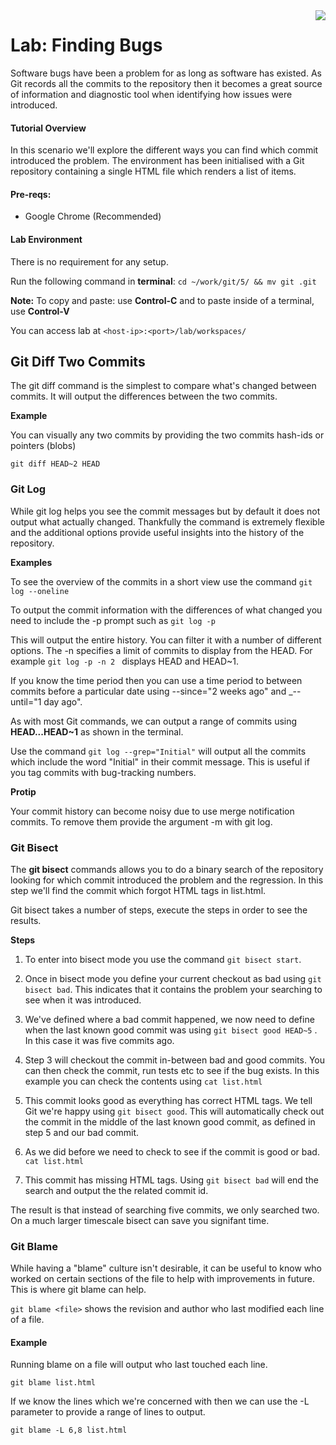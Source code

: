 <img align="right" src="../logo-small.png">

# Lab: Finding Bugs
Software bugs have been a problem for as long as software has existed. As Git records all the commits to the repository then it becomes a great source of information and diagnostic tool when identifying how issues were introduced.

#### Tutorial Overview
In this scenario we'll explore the different ways you can find which commit introduced the problem. The environment has been initialised with a Git repository containing a single HTML file which renders a list of items.

#### Pre-reqs:
- Google Chrome (Recommended)

#### Lab Environment
There is no requirement for any setup.

Run the following command in **terminal**:
`cd ~/work/git/5/ && mv git .git`

**Note:** To copy and paste: use **Control-C** and to paste inside of a terminal, use **Control-V**

You can access lab at `<host-ip>:<port>/lab/workspaces/`

## Git Diff Two Commits
The git diff command is the simplest to compare what's changed between commits. It will output the differences between the two commits.

**Example**

You can visually any two commits by providing the two commits hash-ids or pointers (blobs)

`git diff HEAD~2 HEAD`


### Git Log
While git log helps you see the commit messages but by default it does not output what actually changed. Thankfully the command is extremely flexible and the additional options provide useful insights into the history of the repository.

**Examples**

To see the overview of the commits in a short view use the command `git log --oneline`

To output the commit information with the differences of what changed you need to include the -p prompt such as `git log -p`

This will output the entire history. You can filter it with a number of different options. The -n <number> specifies a limit of commits to display from the HEAD. For example `git log -p -n 2 ` displays HEAD and HEAD~1.

If you know the time period then you can use a time period to between commits before a particular date using --since="2 weeks ago" and _--until="1 day ago".

As with most Git commands, we can output a range of commits using **HEAD...HEAD~1** as shown in the terminal.

Use the command `git log --grep="Initial"` will output all the commits which include the word "Initial" in their commit message. This is useful if you tag commits with bug-tracking numbers.

**Protip**

Your commit history can become noisy due to use merge notification commits. To remove them provide the argument -m with git log.

### Git Bisect

The **git bisect** commands allows you to do a binary search of the repository looking for which commit introduced the problem and the regression. In this step we'll find the commit which forgot HTML tags in list.html.

Git bisect takes a number of steps, execute the steps in order to see the results.

**Steps**

1. To enter into bisect mode you use the command `git bisect start`.

2. Once in bisect mode you define your current checkout as bad using `git bisect bad`. This indicates that it contains the problem your searching to see when it was introduced.

3. We've defined where a bad commit happened, we now need to define when the last known good commit was using `git bisect good HEAD~5` . In this case it was five commits ago.

4. Step 3 will checkout the commit in-between bad and good commits. You can then check the commit, run tests etc to see if the bug exists. In this example you can check the contents using `cat list.html`

5. This commit looks good as everything has correct HTML tags. We tell Git we're happy using `git bisect good`. This will automatically check out the commit in the middle of the last known good commit, as defined in step 5 and our bad commit.

6. As we did before we need to check to see if the commit is good or bad. `cat list.html`

7. This commit has missing HTML tags. Using `git bisect bad` will end the search and output the the related commit id.

The result is that instead of searching five commits, we only searched two. On a much larger timescale bisect can save you signifant time.

### Git Blame
While having a "blame" culture isn't desirable, it can be useful to know who worked on certain sections of the file to help with improvements in future. This is where git blame can help.

`git blame <file>` shows the revision and author who last modified each line of a file.

#### Example

Running blame on a file will output who last touched each line.

`git blame list.html`

If we know the lines which we're concerned with then we can use the -L parameter to provide a range of lines to output.

`git blame -L 6,8 list.html`


